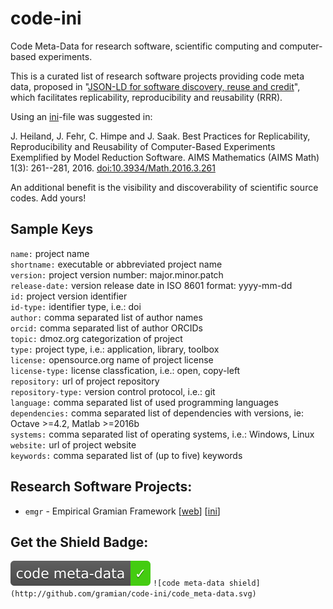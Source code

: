 code-ini
========

Code Meta-Data for research software, scientific computing and computer-based experiments.

This is a curated list of research software projects providing code meta data,
proposed in "[JSON-LD for software discovery, reuse and credit](http://www.arfon.org/json-ld-for-software-discovery-reuse-and-credit)",
which facilitates replicability, reproducibility and reusability (RRR).

Using an [ini](https://en.wikipedia.org/wiki/INI_file)-file was suggested in:

J. Heiland, J. Fehr, C. Himpe and J. Saak. Best Practices for Replicability, Reproducibility and Reusability of Computer-Based Experiments Exemplified by Model Reduction Software. AIMS Mathematics (AIMS Math) 1(3): 261--281, 2016. [doi:10.3934/Math.2016.3.261](http://doi.org/10.3934/Math.2016.3.261)

An additional benefit is the visibility and discoverability of scientific source codes.
Add yours!


## Sample Keys

`name:` project name  
`shortname:` executable or abbreviated project name  
`version:` project version number: major.minor.patch  
`release-date:` version release date in ISO 8601 format: yyyy-mm-dd  
`id:` project version identifier  
`id-type:` identifier type, i.e.: doi  
`author:` comma separated list of author names  
`orcid:` comma separated list of author ORCIDs  
`topic:` dmoz.org categorization of project  
`type:` project type, i.e.: application, library, toolbox  
`license:` opensource.org name of project license  
`license-type:` license classfication, i.e.: open, copy-left  
`repository:` url of project repository  
`repository-type:` version control protocol, i.e.: git  
`language:` comma separated list of used programming languages  
`dependencies:` comma separated list of dependencies with versions, ie: Octave >=4.2, Matlab >=2016b  
`systems:` comma separated list of operating systems, i.e.: Windows, Linux  
`website:` url of project website  
`keywords:` comma separated list of (up to five) keywords

## Research Software Projects:

* `emgr` - Empirical Gramian Framework  [[web](http://gramian.de)] [[ini](http://github.com/gramian/emgr/blob/master/CODE)]

## Get the Shield Badge:

![code meta-data shield](code_meta-data.svg) `![code meta-data shield](http://github.com/gramian/code-ini/code_meta-data.svg)`
